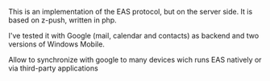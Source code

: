 This is an implementation of the EAS protocol, but on the server side. It is based on z-push, written in php.

I've tested it with Google (mail, calendar and contacts) as backend and two versions of Windows Mobile.

Allow to synchronize with google to  many devices wich runs EAS natively or via third-party applications